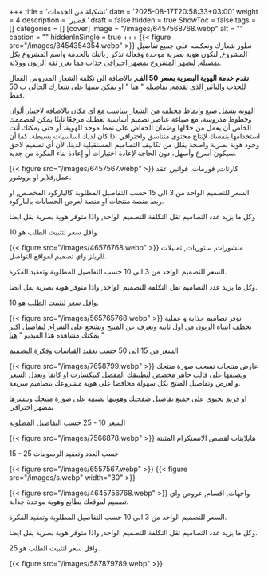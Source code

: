+++
title = 'تشكيلة من الخدمات'
date = '2025-08-17T20:58:33+03:00'
weight = 4
description = 'قصير.'
draft = false
hidden = true
ShowToc = false
tags = []
categories = []
[cover]
    image = "/images/6457568768.webp"
    alt = ""
    caption = ""
	hiddenInSingle = true
+++
{{< figure src="/images/3454354354.webp" >}} 
نطور شعارك ونعكسه على جميع تفاصيل المشروع, لنكون هوية بصرية موحدة وفعالة تذكر زبائنك بالخدمة واسم المشروع بكل تفصيلة, ليضهر المشروع بمضهر احترافي جذاب مما يعزز ثقة الزبون وولائه.

**نقدم خدمة الهوية البصرية بسعر 50 الف,** بالاضافة الى تكلفة الشعار المدروس الفعال للجذب والتاثير الذي نقدمه, تفاصيله " [هنا](services/logo/) " او يمكن نبنيها على شعارك الحالي ب 50 فقط.

الهوية تشمل صيغ وانماط مختلفة من الشعار تتناسب مع اي مكان بالاضافة لاختيار ألوان وخطوط مدروسة، مع صياغة عناصر تصميم أساسية تعطيك مرجعًا ثابتًا يمكن لمصممك الخاص أن يعمل من خلالها وضمان الحفاض على نمط موحد للهوية، أو حتى يمكنك أنت استخدامها بنفسك لإنتاج محتوى متناسق واحترافي اذا كان لديك اساسيات بسيطة. كما أن وجود هوية بصرية واضحة يقلل من تكاليف التصاميم المستقبلية لدينا، لأن أي تصميم لاحق سيكون أسرع وأسهل، دون الحاجة لإعادة اختيارات أو إعادة بناء الفكرة من جديد.

{{< figure src="/images/6457567.webp" >}} 
كارتات, فورمات, فواتير, عقد عمل,فلاير او بروشور.

السعر للتصميم الواحد من 3 الى 15 حسب التفاصيل المطلوبة كالباركود المخصص, او ربط منصة منتجات او منصة لعرض الحسابات بالباركود.

وكل ما يزيد عدد التصاميم تقل التكلفة للتصميم الواحد, واذا متوفر هوية بصرية يقل ايضا

واقل سعر لتثبيت الطلب هو 10 

{{< figure src="/images/46576768.webp" >}} 
منشورات, ستوريات, ثمنيلات للريلز واي تصميم لمواقع التواصل.

السعر للتصميم الواحد من 3 الى 10  حسب التفاصيل المطلوبة وتعقيد الفكرة.

وكل ما يزيد عدد التصاميم تقل التكلفة للتصميم الواحد, واذا متوفر هوية بصرية يقل ايضا.

واقل سعر لتثبيت الطلب هو 10.

{{< figure src="/images/565765768.webp" >}} 
نوفر تصاميم جذابة و عملية تخطف انتباه الزبون من اول ثانية وتعرف عن المنتج وتشجع على الشراء, لتفاصيل اكثر يمكنك مشاهدة هذا الفيديو " [هنا](https://www.instagram.com/reel/DN2j32VUNPp/) "

السعر من 15 الى 50 حسب تعقيد القياسات وفكرة التصميم

{{< figure src="/images/7658799.webp" >}} 
عارض منتجات تسحب صورة منتجك وتضيفها على قالب جاهز مخصص لتطبيقك المفضل كبيكسارت او كانفا وتعدل السعر والعرض وتفاصيل المنتج بكل سهولة محافضا على هوية مشروعك بتصاميم سريعة.

او فريم يحتوي على جميع تفاصيل صفحتك وهويتها تضيفه على صورة منتجك وتنشرها بمضهر احترافي

السعر 10 - 25 حسب التفاصيل المطلوبة

{{< figure src="/images/7566878.webp" >}} 
هايلايتات لقصص الانستكرام المثبتة 

15 - 25 حسب العدد وتعقيد الرسومات

{{< figure src="/images/6557567.webp" >}} 
{{< figure src="/images/s.webp" width="30" >}}

{{< figure src="/images/4645756768.webp" >}} 
واجهات, اقسام, عروض واي تصميم لموقعك بطابع وهوية موحدة جذابة.

السعر للتصميم الواحد من 3 الى 10  حسب التفاصيل المطلوبة وتعقيد الفكرة.

وكل ما يزيد عدد التصاميم تقل التكلفة للتصميم الواحد, واذا متوفر هوية بصرية يقل ايضا.

واقل سعر لتثبيت الطلب هو 25.

{{< figure src="/images/587879789.webp" >}} 
